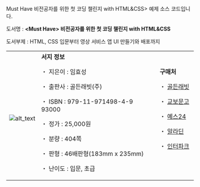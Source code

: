 Must Have 비전공자를 위한 첫 코딩 챌린지 with HTML&CSS> 예제 소스 코드입니다.

도서명 : **&lt;Must Have> 비전공자를 위한 첫 코딩 챌린지 with HTML&CSS**

도서부제 : HTML, CSS 입문부터 영상 서비스 앱 UI 만들기와 배포까지



<table>
  <tr>
   <td>

<p id="gdcalert1" ><span style="color: red; font-weight: bold" </span></p>


<img src="http://image.kyobobook.co.kr/images/book/xlarge/849/x9791197149849.jpg" width="" alt="alt_text" title="image_tooltip">

   </td>
   <td><strong>서지 정보</strong>
<p>
・ 지은이 : 임효성
<p>
・ 출판사 : 골든래빗(주)
<p>
・ ISBN :  979-11-971498-4-9   93000
<p>
・ 정가 : 25,000원
<p>
・ 분량 : 404쪽
<p>
・ 판형 : 46배판형(183mm x 235mm) 
<p>
・ 난이도 : 입문, 초급
   </td>
   <td><strong>구매처</strong>
<p>
・ <a href="https://bit.ly/3xoPGWc​">골든래빗</a> 
<p>
・ <a href="https://bit.ly/2VgWdEG​">교보문고</a> 
<p>
・ <a href="https://bit.ly/3f1WHWg">예스24</a> ​
<p>
・ <a href="https://bit.ly/3ybW9ES​">알라딘</a> 
<p>
・ <a href="https://bit.ly/2UVrVaW">인터파크</a> ​
   </td>
  </tr>
</table>



